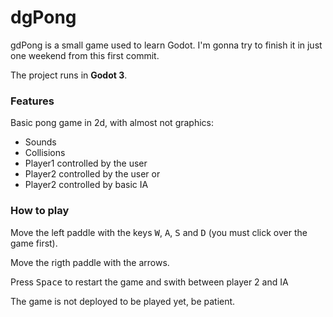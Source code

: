 # dgPong

gdPong is a small game used to learn Godot. I'm gonna try to finish it in just one weekend from this first commit. 

The project runs in **Godot 3**.

### Features

Basic pong game in 2d, with almost not graphics:

- Sounds
- Collisions
- Player1 controlled by the user
- Player2 controlled by the user 
  or
- Player2 controlled by basic IA

### How to play

Move the left paddle with the keys <kbd>W</kbd>, <kbd>A</kbd>, <kbd>S</kbd> and <kbd>D</kbd> (you must click over the game first).

Move the rigth paddle with the arrows.

Press <kbd>Space</kbd> to restart the game and swith between player 2 and IA


The game is not deployed to be played yet, be patient.

